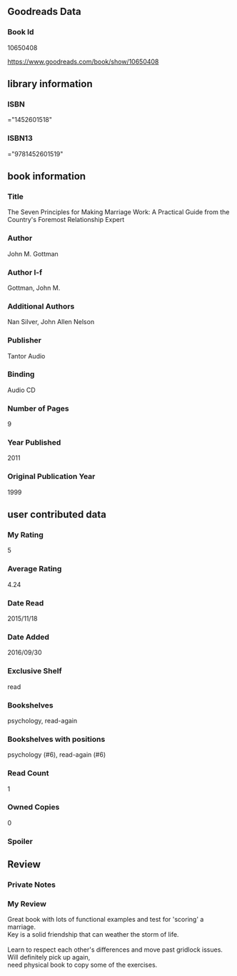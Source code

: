 <!-- This template shows how to bulk convert all columns of data into one markdown file -->
<!-- caveat: KeyError if there's a mismatch. Empty values output nothing -->

## Goodreads Data

### Book Id 

10650408

https://www.goodreads.com/book/show/10650408

## library information

### ISBN 
="1452601518"

### ISBN13 
="9781452601519"

## book information

### Title
The Seven Principles for Making Marriage Work: A Practical Guide from the Country's Foremost Relationship Expert

### Author 
John M. Gottman

### Author l-f 
Gottman, John M.

### Additional Authors
Nan Silver, John Allen Nelson

### Publisher 
Tantor Audio

### Binding
Audio CD

### Number of Pages
9

### Year Published
2011

### Original Publication Year 
1999

## user contributed data

### My Rating
5

### Average Rating
4.24

### Date Read
2015/11/18

### Date Added
2016/09/30

### Exclusive Shelf
read

### Bookshelves
psychology, read-again

### Bookshelves with positions
psychology (#6), read-again (#6)

### Read Count
1

### Owned Copies
0

### Spoiler 


## Review

### Private Notes


### My Review
Great book with lots of functional examples and test for 'scoring' a marriage.<br/>Key is a solid friendship that can weather the storm of life.<br/><br/>Learn to respect each other's differences and move past gridlock issues. Will definitely pick up again,<br/>need physical book to copy some of the exercises.